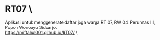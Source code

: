 # RT07 \
Aplikasi untuk menggenerate daftar jaga warga RT 07, RW 04, Perumtas III, Popoh
 Wonoayu Sidoarjo. \
https://miftahul001.github.io/RT07/ \

